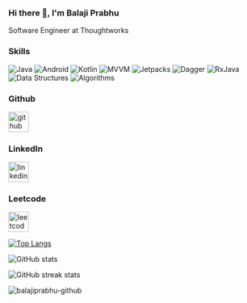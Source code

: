 ### Hi there 👋, I'm Balaji Prabhu
Software Engineer at Thoughtworks

### Skills

![Java](https://img.shields.io/static/v1?label=&message=Java&color=2bbc8a)
![Android](https://img.shields.io/static/v1?label=&message=Android&color=2bbc8a)
![Kotlin](https://img.shields.io/static/v1?label=&message=Kotlin&color=2bbc8a)
![MVVM](https://img.shields.io/static/v1?label=&message=MVVM&color=2bbc8a)
![Jetpacks](https://img.shields.io/static/v1?label=&message=Jetpacks&color=2bbc8a)
![Dagger](https://img.shields.io/static/v1?label=&message=Dagger&color=2bbc8a)
![RxJava](https://img.shields.io/static/v1?label=&message=RxJava&color=2bbc8a)
![Data Structures](https://img.shields.io/static/v1?label=&message=DataStructures&color=2bbc8a)
![Algorithms](https://img.shields.io/static/v1?label=&message=Algorithms&color=2bbc8a)

### Github
[<img src='https://cdn.jsdelivr.net/npm/simple-icons@3.0.1/icons/github.svg' alt='github' height='40'>](https://github.com/balajiprabhu-github)
### LinkedIn
[<img src='https://cdn.jsdelivr.net/npm/simple-icons@3.0.1/icons/linkedin.svg' alt='linkedin' height='40'>](https://www.linkedin.com/in/balajip96/) 
### Leetcode
[<img src='https://cdn.jsdelivr.net/npm/simple-icons@3.0.1/icons/leetcode.svg' alt='leetcode' height='40'>](https://leetcode.com/balajiprabhu-github/)  

[![Top Langs](https://github-readme-stats.vercel.app/api/top-langs/?username=balajiprabhu-github)](https://github.com/anuraghazra/github-readme-stats)

![GitHub stats](https://github-readme-stats.vercel.app/api?username=balajiprabhu-github&show_icons=true) 

![GitHub streak stats](https://github-readme-streak-stats.herokuapp.com/?user=balajiprabhu-github)  

<p align="left"> <img src="https://komarev.com/ghpvc/?username=balajiprabhu-github&label=Profile%20views&color=0e75b6&style=flat" alt="balajiprabhu-github" /> </p>

